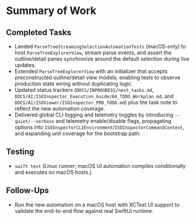 # Summary of Work

## Completed Tasks

- Landed `ParseTreeStreamingSelectionAutomationTests` (macOS-only) to host `ParseTreeExplorerView`, stream parse events, and assert the outline/detail panes synchronize around the default selection during live updates.
- Extended `ParseTreeExplorerView` with an initializer that accepts preconstructed outline/detail view models, enabling tests to observe production state wiring without duplicating logic.
- Updated status trackers (`DOCS/INPROGRESS/next_tasks.md`, `DOCS/AI/ISOInspector_Execution_Guide/04_TODO_Workplan.md`, and `DOCS/AI/ISOViewer/ISOInspector_PRD_TODO.md`) plus the task note to reflect the new automation coverage.
- Delivered global CLI logging and telemetry toggles by introducing `--quiet/--verbose` and telemetry enable/disable flags, propagating options into `ISOInspectorCLIEnvironment`/`ISOInspectorCommandContext`, and expanding unit coverage for the bootstrap path.

## Testing

- `swift test` (Linux runner; macOS UI automation compiles conditionally and executes on macOS hosts.)

## Follow-Ups

- Run the new automation on a macOS host with XCTest UI support to validate the end-to-end flow against real SwiftUI
  runtime.
